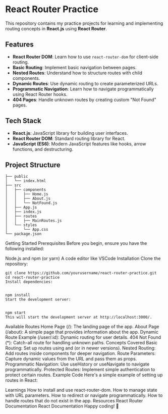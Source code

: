 # React Router Practice

This repository contains my practice projects for learning and implementing routing concepts in **React.js** using **React Router**.

## Features

- **React Router DOM**: Learn how to use `react-router-dom` for client-side routing.
- **Basic Routing**: Implement basic navigation between pages.
- **Nested Routes**: Understand how to structure routes with child components.
- **Dynamic Routes**: Use dynamic routing to create parameterized URLs.
- **Programmatic Navigation**: Learn how to navigate programmatically using React Router hooks.
- **404 Pages**: Handle unknown routes by creating custom "Not Found" pages.

## Tech Stack

- **React.js**: JavaScript library for building user interfaces.
- **React Router DOM**: Standard routing library for React.
- **JavaScript (ES6)**: Modern JavaScript features like hooks, arrow functions, and destructuring.

## Project Structure

    ├── public
    │   └── index.html
    ├── src
    │   ├── components
    │   │   ├── Home.js
    │   │   ├── About.js
    │   │   └── NotFound.js
    │   ├── App.js
    │   ├── index.js
    │   ├── routes
    │   │   ├── MainRoutes.js
    │   └── styles
    │       └── App.css
    └── package.json

Getting Started
Prerequisites
Before you begin, ensure you have the following installed:

Node.js and npm (or yarn)
A code editor like VSCode
Installation
Clone the repository:


    git clone https://github.com/yourusername/react-router-practice.git
    cd react-router-practice
    Install dependencies:
    
    
    npm install
    Start the development server:
    
    
    npm start
    This will start the development server at http://localhost:3000/.

Available Routes
Home Page (/): The landing page of the app.
About Page (/about): A simple page that provides information about the app.
Dynamic Route Example (/user/:id): Dynamic routing for user details.
404 Not Found (*): Catch-all route for handling unknown paths.
Concepts Covered
Basic Routing: Set up routes using <Route> and <Switch> (or <Routes> in newer versions).
Nested Routing: Add routes inside components for deeper navigation.
Route Parameters: Capture dynamic values from the URL and pass them as props.
Programmatic Navigation: Use useHistory or useNavigate to navigate programmatically.
Protected Routes: Implement simple authentication to protect certain routes.
Example Code
Here's a simple example of setting up routes in React:


Learnings
How to install and use react-router-dom.
How to manage state with URL parameters.
How to redirect or navigate programmatically.
How to handle routes that do not exist in the app.
Resources
React Router Documentation
React Documentation
Happy coding! 🎉
